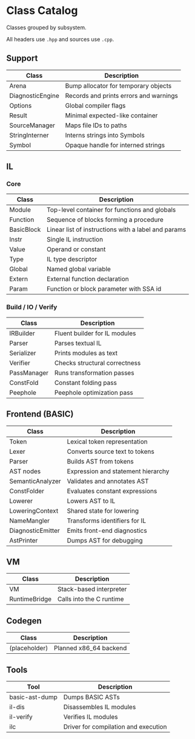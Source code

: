# Class Catalog

Classes grouped by subsystem.

All headers use `.hpp` and sources use `.cpp`.

## Support

| Class            | Description                            |
| ---------------- | -------------------------------------- |
| Arena            | Bump allocator for temporary objects   |
| DiagnosticEngine | Records and prints errors and warnings |
| Options          | Global compiler flags                  |
| Result<T>        | Minimal expected-like container        |
| SourceManager    | Maps file IDs to paths                 |
| StringInterner   | Interns strings into Symbols           |
| Symbol           | Opaque handle for interned strings     |

## IL

### Core

| Class      | Description                                   |
| ---------- | --------------------------------------------- |
| Module     | Top-level container for functions and globals |
| Function   | Sequence of blocks forming a procedure        |
| BasicBlock | Linear list of instructions with a label and params |
| Instr      | Single IL instruction                         |
| Value      | Operand or constant                           |
| Type       | IL type descriptor                            |
| Global     | Named global variable                         |
| Extern     | External function declaration                 |
| Param      | Function or block parameter with SSA id       |

### Build / IO / Verify

| Class       | Description                   |
| ----------- | ----------------------------- |
| IRBuilder   | Fluent builder for IL modules |
| Parser      | Parses textual IL             |
| Serializer  | Prints modules as text        |
| Verifier    | Checks structural correctness |
| PassManager | Runs transformation passes    |
| ConstFold   | Constant folding pass         |
| Peephole    | Peephole optimization pass    |

## Frontend (BASIC)

| Class             | Description                        |
| ----------------- | ---------------------------------- |
| Token             | Lexical token representation       |
| Lexer             | Converts source text to tokens     |
| Parser            | Builds AST from tokens             |
| AST nodes         | Expression and statement hierarchy |
| SemanticAnalyzer  | Validates and annotates AST        |
| ConstFolder       | Evaluates constant expressions     |
| Lowerer           | Lowers AST to IL                   |
| LoweringContext   | Shared state for lowering          |
| NameMangler       | Transforms identifiers for IL      |
| DiagnosticEmitter | Emits front-end diagnostics        |
| AstPrinter        | Dumps AST for debugging            |

## VM

| Class         | Description              |
| ------------- | ------------------------ |
| VM            | Stack-based interpreter  |
| RuntimeBridge | Calls into the C runtime |

## Codegen

| Class         | Description            |
| ------------- | ---------------------- |
| (placeholder) | Planned x86_64 backend |

## Tools

| Tool           | Description                          |
| -------------- | ------------------------------------ |
| basic-ast-dump | Dumps BASIC ASTs                     |
| il-dis         | Disassembles IL modules              |
| il-verify      | Verifies IL modules                  |
| ilc            | Driver for compilation and execution |
